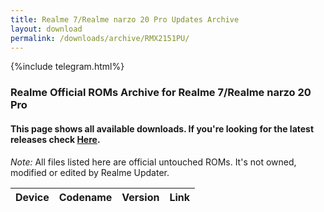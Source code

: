 ```yaml
---
title: Realme 7/Realme narzo 20 Pro Updates Archive
layout: download
permalink: /downloads/archive/RMX2151PU/
---
```


{%include telegram.html%}

<div class="col-12 mx-auto">
    <h3 class="title bg-light p-2 rounded">Realme Official ROMs Archive for Realme 7/Realme narzo 20 Pro</h3>
    <h4>This page shows all available downloads. If you're looking for the latest releases check
        <a href="/downloads/latest/RMX2151PU/">Here</a>.</h4>
    <p><i>Note: </i>All files listed here are official untouched ROMs.
        It's not owned, modified or edited by Realme Updater.</p>
    <div class="table-responsive-md" id="table-wrapper">
        <table id="downloads" class="display dt-responsive compact table table-striped table-hover table-sm">
            <thead class="thead-dark">
                <tr>
                    <th>Device</th>
                    <th>Codename</th>
                    <th>Version</th>
                    <th>Link</th>
                </tr>
            </thead>
            <script>loadArchive("RMX2151PU")</script>
        </table>
    </div>
</div>